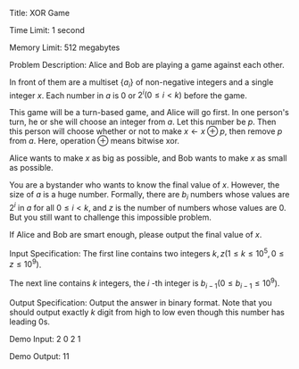 Title: XOR Game

Time Limit: 1 second

Memory Limit: 512 megabytes

Problem Description:
Alice and Bob are playing a game against each other.

In front of them are a multiset $\{a_i\}$ of non-negative integers and a single integer $x$. Each number in $a$ is $0$ or $2^i(0\le i<k)$ before the game.

This game will be a turn-based game, and Alice will go first. In one person's turn, he or she will choose an integer from $a$. Let this number be $p$. Then this person will choose whether or not to make $x\gets x\oplus p$, then remove $p$ from $a$. Here, operation $\oplus$ means bitwise xor.

Alice wants to make $x$ as big as possible, and Bob wants to make $x$ as small as possible.

You are a bystander who wants to know the final value of $x$. However, the size of $a$ is a huge number. Formally, there are $b_i$ numbers whose values are $2^i$ in $a$ for all $0\le i<k$, and $z$ is the number of numbers whose values are $0$. But you still want to challenge this impossible problem.

If Alice and Bob are smart enough, please output the final value of $x$.


Input Specification:
The first line contains two integers $k,z(1\le k\le10^5,0\le z\le 10^9)$.

The next line contains $k$ integers, the $i$ -th integer is $b_{i-1}(0\le b_{i-1}\le10^9)$.

Output Specification:
Output the answer in binary format. Note that you should output exactly $k$ digit from high to low even though this number has leading $0$s.

Demo Input:
2 0
2 1

Demo Output:
11
